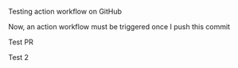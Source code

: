 Testing action workflow on GitHub

Now, an action workflow must be triggered once I push this commit

Test PR

Test 2
